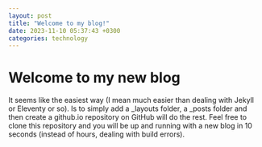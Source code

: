 ```yaml
---
layout: post
title: "Welcome to my blog!"
date: 2023-11-10 05:37:43 +0300
categories: technology
---
```


# Welcome to my new blog

It seems like the easiest way (I mean much easier than dealing with Jekyll or Eleventy or so).
Is to simply add a _layouts folder, a _posts folder and then create a github.io repository on GitHub
will do the rest. Feel free to clone this repository and you will be up and running with a new blog
in 10 seconds (instead of hours, dealing with build errors).